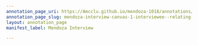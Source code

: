 ```yaml
---
annotation_page_uri: https://Amcclu.github.io/mendoza-1018/annotations/mendoza-interview-canvas-1-interviewee--relating-firsthand-experience--body-language--looks-off---tone-change.json
annotation_page_slug: mendoza-interview-canvas-1-interviewee--relating-firsthand-experience--body-language--looks-off---tone-change
layout: annotation_page
manifest_label: Mendoza Interview

---
```

